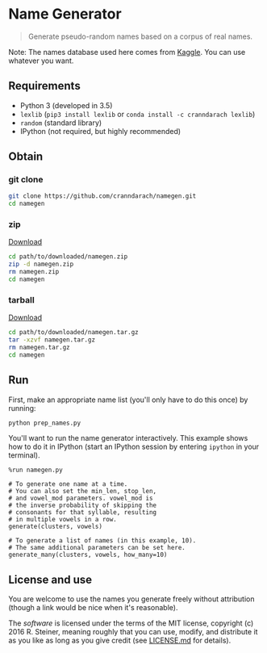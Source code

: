 # Name Generator

>Generate pseudo-random names based on a corpus of real names.

Note: The names database used here comes from [Kaggle](https://www.kaggle.com/kaggle/us-baby-names).
You can use whatever you want.

## Requirements

* Python 3 (developed in 3.5)
* `lexlib` (`pip3 install lexlib` or `conda install -c cranndarach lexlib`)
* `random` (standard library)
* IPython (not required, but highly recommended)

## Obtain

### git clone

```sh
git clone https://github.com/cranndarach/namegen.git
cd namegen
```

### zip

[Download](https://github.com/cranndarach/namegen/archive/master.zip)

```sh
cd path/to/downloaded/namegen.zip
zip -d namegen.zip
rm namegen.zip
cd namegen
```

### tarball

[Download](https://github.com/cranndarach/namegen/tarball/master)

```sh
cd path/to/downloaded/namegen.tar.gz
tar -xzvf namegen.tar.gz
rm namegen.tar.gz
cd namegen
```

## Run

First, make an appropriate name list (you'll only have to do this once) by running:

```sh
python prep_names.py
```

You'll want to run the name generator interactively. This example shows how to
do it in IPython (start an IPython session by entering `ipython` in your terminal).

```ipython
%run namegen.py

# To generate one name at a time.
# You can also set the min_len, stop_len,
# and vowel_mod parameters. vowel_mod is
# the inverse probability of skipping the
# consonants for that syllable, resulting
# in multiple vowels in a row.
generate(clusters, vowels)

# To generate a list of names (in this example, 10).
# The same additional parameters can be set here.
generate_many(clusters, vowels, how_many=10)
```

## License and use

You are welcome to use the names you generate freely without attribution (though
a link would be nice when it's reasonable).

The *software* is licensed under the terms of the MIT license, copyright (c) 2016
R. Steiner, meaning roughly that you can use, modify, and distribute it as you 
like as long as you give credit (see [LICENSE.md](./LICENSE.md) for details).
